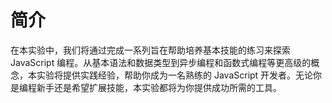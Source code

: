 # 简介

在本实验中，我们将通过完成一系列旨在帮助培养基本技能的练习来探索 JavaScript 编程。从基本语法和数据类型到异步编程和函数式编程等更高级的概念，本实验将提供实践经验，帮助你成为一名熟练的 JavaScript 开发者。无论你是编程新手还是希望扩展技能，本实验都将为你提供成功所需的工具。

